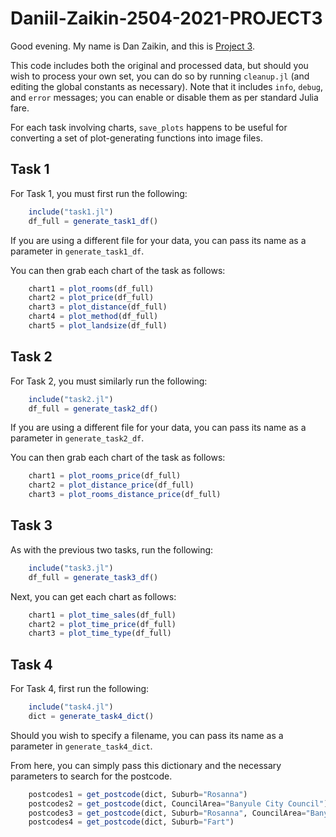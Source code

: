 # Daniil-Zaikin-2504-2021-PROJECT3

Good evening. My name is Dan Zaikin, and this is [Project 3](https://courses.smp.uq.edu.au/MATH2504/assessment_html/project3.html).

This code includes both the original and processed data, but should you wish to process your own set, you can do so by running `cleanup.jl` (and editing the global constants as necessary). Note that it includes `info`, `debug`, and `error` messages; you can enable or disable them as per standard Julia fare.

For each task involving charts, `save_plots` happens to be useful for converting a set of plot-generating functions into image files.

## Task 1

For Task 1, you must first run the following:

```julia
    include("task1.jl")
    df_full = generate_task1_df()
```

If you are using a different file for your data, you can pass its name as a parameter in `generate_task1_df`.

You can then grab each chart of the task as follows:

```julia
    chart1 = plot_rooms(df_full)
    chart2 = plot_price(df_full)
    chart3 = plot_distance(df_full)
    chart4 = plot_method(df_full)
    chart5 = plot_landsize(df_full)
```

## Task 2

For Task 2, you must similarly run the following:

```julia
    include("task2.jl")
    df_full = generate_task2_df()
```

If you are using a different file for your data, you can pass its name as a parameter in `generate_task2_df`.

You can then grab each chart of the task as follows:

```julia
    chart1 = plot_rooms_price(df_full)
    chart2 = plot_distance_price(df_full)
    chart3 = plot_rooms_distance_price(df_full)
```

## Task 3

As with the previous two tasks, run the following:

```julia
    include("task3.jl")
    df_full = generate_task3_df()
```

Next, you can get each chart as follows:

```julia
    chart1 = plot_time_sales(df_full)
    chart2 = plot_time_price(df_full)
    chart3 = plot_time_type(df_full)
```

## Task 4

For Task 4, first run the following:

```julia
    include("task4.jl")
    dict = generate_task4_dict()
```

Should you wish to specify a filename, you can pass its name as a parameter in `generate_task4_dict`.

From here, you can simply pass this dictionary and the necessary parameters to search for the postcode.

```julia
    postcodes1 = get_postcode(dict, Suburb="Rosanna")
    postcodes2 = get_postcode(dict, CouncilArea="Banyule City Council")
    postcodes3 = get_postcode(dict, Suburb="Rosanna", CouncilArea="Banyule City Council")
    postcodes4 = get_postcode(dict, Suburb="Fart")
```
